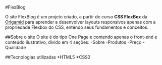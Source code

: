 #FlexBlog

O site FlexBlog é um projeto criado, a partir do curso **CSS FlexBox** da [Origamid](https://www.origamid.com/curso/css-flexbox/) para aprender a desenvolver layouts responsivos apenas com a propriedade Flexbox do CSS, entendo seus fundamentos e conceitos.


##Sobre o site
O site é do tipo One Page e contendo apenas o front-end e conteúdo ilustrativo, divido em 4 seções:
-Sobre
-Produtos
-Preço
-Qualidade

##Tecnologias utilizadas
*HTML5
*CSS3